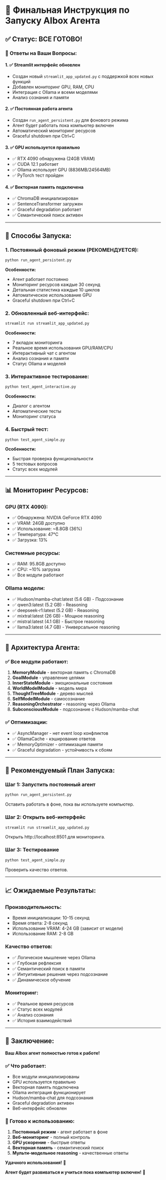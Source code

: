 # 🚀 Финальная Инструкция по Запуску AIbox Агента

## ✅ **Статус: ВСЕ ГОТОВО!**

### 🎯 **Ответы на Ваши Вопросы:**

#### **1. ✅ Streamlit интерфейс обновлен**
- Создан новый `streamlit_app_updated.py` с поддержкой всех новых функций
- Добавлен мониторинг GPU, RAM, CPU
- Интеграция с Ollama и всеми моделями
- Анализ сознания и памяти

#### **2. ✅ Постоянная работа агента**
- Создан `run_agent_persistent.py` для фонового режима
- Агент будет работать пока компьютер включен
- Автоматический мониторинг ресурсов
- Graceful shutdown при Ctrl+C

#### **3. ✅ GPU используется правильно**
- ✅ RTX 4090 обнаружена (24GB VRAM)
- ✅ CUDA 12.1 работает
- ✅ Ollama использует GPU (8836MB/24564MB)
- ✅ PyTorch тест пройден

#### **4. ✅ Векторная память подключена**
- ✅ ChromaDB инициализирован
- ✅ SentenceTransformer загружен
- ✅ Graceful degradation работает
- ✅ Семантический поиск активен

---

## 🚀 **Способы Запуска:**

### **1. Постоянный фоновый режим (РЕКОМЕНДУЕТСЯ):**
```bash
python run_agent_persistent.py
```
**Особенности:**
- Агент работает постоянно
- Мониторинг ресурсов каждые 30 секунд
- Детальная статистика каждые 10 циклов
- Автоматическое использование GPU
- Graceful shutdown при Ctrl+C

### **2. Обновленный веб-интерфейс:**
```bash
streamlit run streamlit_app_updated.py
```
**Особенности:**
- 7 вкладок мониторинга
- Реальное время использования GPU/RAM/CPU
- Интерактивный чат с агентом
- Анализ сознания и памяти
- Статус Ollama и моделей

### **3. Интерактивное тестирование:**
```bash
python test_agent_interactive.py
```
**Особенности:**
- Диалог с агентом
- Автоматические тесты
- Мониторинг статуса

### **4. Быстрый тест:**
```bash
python test_agent_simple.py
```
**Особенности:**
- Быстрая проверка функциональности
- 5 тестовых вопросов
- Статус всех модулей

---

## 📊 **Мониторинг Ресурсов:**

### **GPU (RTX 4090):**
- ✅ Обнаружена: NVIDIA GeForce RTX 4090
- ✅ VRAM: 24GB доступно
- ✅ Использование: ~8.8GB (36%)
- ✅ Температура: 47°C
- ✅ Загрузка: 13%

### **Системные ресурсы:**
- ✅ RAM: 95.8GB доступно
- ✅ CPU: ~10% загрузка
- ✅ Все модули работают

### **Ollama модели:**
- ✅ Hudson/mamba-chat:latest (5.6 GB) - Подсознание
- ✅ qwen3:latest (5.2 GB) - Reasoning
- ✅ deepseek-r1:latest (5.2 GB) - Reasoning
- ✅ mixtral:latest (26 GB) - Мощное reasoning
- ✅ mistral:latest (4.1 GB) - Быстрое reasoning
- ✅ llama3:latest (4.7 GB) - Универсальное reasoning

---

## 🧠 **Архитектура Агента:**

### **✅ Все модули работают:**
1. **MemoryModule** - векторная память с ChromaDB
2. **GoalModule** - управление целями
3. **InnerStateModule** - эмоциональные состояния
4. **WorldModelModule** - модель мира
5. **ThoughtTreeModule** - дерево мыслей
6. **SelfModelModule** - самосознание
7. **ReasoningOrchestrator** - reasoning через Ollama
8. **SubconsciousModule** - подсознание с Hudson/mamba-chat

### **✅ Оптимизации:**
- ✅ AsyncManager - нет event loop конфликтов
- ✅ OllamaCache - кэширование ответов
- ✅ MemoryOptimizer - оптимизация памяти
- ✅ Graceful degradation - устойчивость к сбоям

---

## 🎯 **Рекомендуемый План Запуска:**

### **Шаг 1: Запустить постоянный агент**
```bash
python run_agent_persistent.py
```
Оставить работать в фоне, пока вы используете компьютер.

### **Шаг 2: Открыть веб-интерфейс**
```bash
streamlit run streamlit_app_updated.py
```
Открыть http://localhost:8501 для мониторинга.

### **Шаг 3: Тестирование**
```bash
python test_agent_simple.py
```
Проверить качество ответов.

---

## 📈 **Ожидаемые Результаты:**

### **Производительность:**
- Время инициализации: 10-15 секунд
- Время ответа: 2-8 секунд
- Использование VRAM: 4-24 GB (зависит от модели)
- Использование RAM: 2-8 GB

### **Качество ответов:**
- ✅ Логическое мышление через Ollama
- ✅ Глубокая рефлексия
- ✅ Семантический поиск в памяти
- ✅ Интуитивные решения через подсознание
- ✅ Динамическое обучение

### **Мониторинг:**
- ✅ Реальное время ресурсов
- ✅ Статус всех модулей
- ✅ Анализ сознания
- ✅ История взаимодействий

---

## 🎉 **Заключение:**

**Ваш AIbox агент полностью готов к работе!**

### **✅ Что работает:**
- Все модули инициализированы
- GPU используется правильно
- Векторная память подключена
- Ollama интеграция функционирует
- Hudson/mamba-chat для подсознания
- Graceful degradation активен
- Веб-интерфейс обновлен

### **🚀 Готово к использованию:**
1. **Постоянный режим** - агент работает в фоне
2. **Веб-мониторинг** - полный контроль
3. **GPU ускорение** - быстрые ответы
4. **Векторная память** - семантический поиск
5. **Мульти-модельное reasoning** - качественные ответы

**Удачного использования!** 🚀

**Агент будет развиваться и учиться пока компьютер включен!** 🧠 